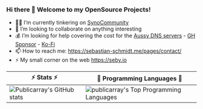 ### Hi there 👋 Welcome to my OpenSource Projects!

- 👨‍💻 I’m currently tinkering on [SynoCommunity](https://synocommunity.com)
- 🤝 I’m looking to collaborate on anything interesting
- 💰 I’m looking for help covering the cost for the [Aussy DNS servers](https://dns.seby.io/) - [GH Sponsor](https://github.com/sponsors/publicarray) - [Ko-Fi](https://ko-fi.com/publicarray)
- 📫 How to reach me: https://sebastian-schmidt.me/pages/contact/
- ⚡ My small corner on the web https://seby.io

<!-- [![GitHub Streak](http://github-readme-streak-stats.herokuapp.com?user=publicarray&theme=tokyonight_duo&hide_border=true&background=ffffff00)](https://git.io/streak-stats) -->

⚡ Stats ⚡ | 💬 Programming Languages 💬
----------|----------
![Publicarray's GitHub stats](https://github-readme-stats.vercel.app/api?username=publicarray&count_private=true&show_icons=true&cache_seconds=86400&bg_color=30,e96443,904e95&title_color=fff&text_color=fff&icon_color=444&hide_border=true) | ![publicarray's Top Programming Languages](https://github-readme-stats.vercel.app/api/top-langs/?username=publicarray&layout=compact&hide=html&langs_count=9&custom_title=Most%20used%20languages%20on%20Github&cache_seconds=86400&bg_color=30,e96443,904e95&title_color=fff&text_color=fff&hide_border=true)

<!--
Here are some ideas to get you started:

- 🔭 I’m currently working on ...
- 🌱 I’m currently learning ...
- 👯 I’m looking to collaborate on ...
- 🤔 I’m looking for help with ...
- 💬 Ask me about ...
- 📫 How to reach me: ...
- 😄 Pronouns: ...
- ⚡ Fun fact: ...
-->
